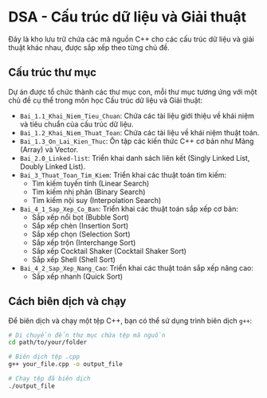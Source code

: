 # DSA - Cấu trúc dữ liệu và Giải thuật

Đây là kho lưu trữ chứa các mã nguồn C++ cho các cấu trúc dữ liệu và giải thuật khác nhau, được sắp xếp theo từng chủ đề.

## Cấu trúc thư mục

Dự án được tổ chức thành các thư mục con, mỗi thư mục tương ứng với một chủ đề cụ thể trong môn học Cấu trúc dữ liệu và Giải thuật:

-   `Bai_1.1_Khai_Niem_Tieu_Chuan`: Chứa các tài liệu giới thiệu về khái niệm và tiêu chuẩn của cấu trúc dữ liệu.
-   `Bai_1.2_Khai_Niem_Thuat_Toan`: Chứa các tài liệu về khái niệm thuật toán.
-   `Bai_1.3_On_Lai_Kien_Thuc`: Ôn tập các kiến thức C++ cơ bản như Mảng (Array) và Vector.
-   `Bai_2.0_Linked-list`: Triển khai danh sách liên kết (Singly Linked List, Doubly Linked List).
-   `Bai_3_Thuat_Toan_Tim_Kiem`: Triển khai các thuật toán tìm kiếm:
    -   Tìm kiếm tuyến tính (Linear Search)
    -   Tìm kiếm nhị phân (Binary Search)
    -   Tìm kiếm nội suy (Interpolation Search)
-   `Bai_4_1_Sap_Xep_Co_Ban`: Triển khai các thuật toán sắp xếp cơ bản:
    -   Sắp xếp nổi bọt (Bubble Sort)
    -   Sắp xếp chèn (Insertion Sort)
    -   Sắp xếp chọn (Selection Sort)
    -   Sắp xếp trộn (Interchange Sort)
    -   Sắp xếp Cocktail Shaker (Cocktail Shaker Sort)
    -   Sắp xếp Shell (Shell Sort)
-   `Bai_4_2_Sap_Xep_Nang_Cao`: Triển khai các thuật toán sắp xếp nâng cao:
    -   Sắp xếp nhanh (Quick Sort)

## Cách biên dịch và chạy

Để biên dịch và chạy một tệp C++, bạn có thể sử dụng trình biên dịch `g++`:

```bash
# Di chuyển đến thư mục chứa tệp mã nguồn
cd path/to/your/folder

# Biên dịch tệp .cpp
g++ your_file.cpp -o output_file

# Chạy tệp đã biên dịch
./output_file
```
